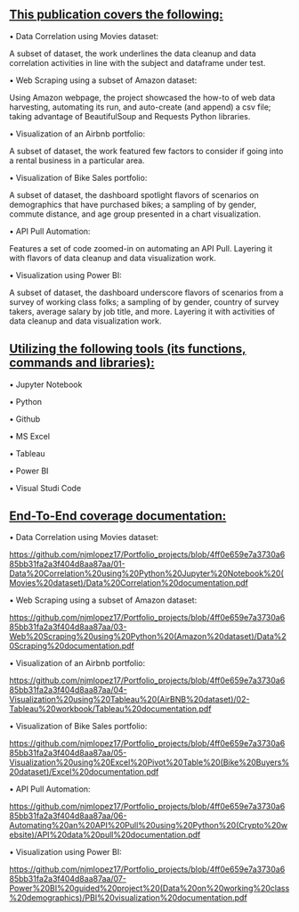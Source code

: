 ## <ins>This publication covers the following:<ins>

• Data Correlation using Movies dataset: 

A subset of dataset, the work underlines the data cleanup and data correlation activities in line with the subject and dataframe under test.

• Web Scraping using a subset of Amazon dataset:

Using Amazon webpage, the project showcased the how-to of web data harvesting, automating its run, 
and auto-create (and append) a csv file; taking advantage of BeautifulSoup and Requests Python libraries.

• Visualization of an Airbnb portfolio: 

A subset of dataset, the work featured few factors to consider if going into a rental business in a particular area.

• Visualization of Bike Sales portfolio: 

A subset of dataset, the dashboard spotlight flavors of scenarios on demographics that have purchased bikes; 
a sampling of by gender, commute distance, and age group presented in a chart visualization.

• API Pull Automation: 

Features a set of code zoomed-in on automating an API Pull. Layering it with flavors of data cleanup and data visualization work.

• Visualization using Power BI: 

A subset of dataset, the dashboard underscore flavors of scenarios from a survey of working class folks; a sampling of by gender, 
country of survey takers, average salary by job title, and more. Layering it with activities of data cleanup and data visualization work.

## <ins>Utilizing the following tools (its functions, commands and libraries):<ins>

• Jupyter Notebook 

• Python  

• Github  

• MS Excel

• Tableau

• Power BI

• Visual Studi Code

## <ins>End-To-End coverage documentation:<ins>

• Data Correlation using Movies dataset:  

https://github.com/njmlopez17/Portfolio_projects/blob/4ff0e659e7a3730a685bb31fa2a3f404d8aa87aa/01-Data%20Correlation%20using%20Python%20Jupyter%20Notebook%20(Movies%20dataset)/Data%20Correlation%20documentation.pdf

• Web Scraping using a subset of Amazon dataset:

https://github.com/njmlopez17/Portfolio_projects/blob/4ff0e659e7a3730a685bb31fa2a3f404d8aa87aa/03-Web%20Scraping%20using%20Python%20(Amazon%20dataset)/Data%20Scraping%20documentation.pdf

• Visualization of an Airbnb portfolio: 

https://github.com/njmlopez17/Portfolio_projects/blob/4ff0e659e7a3730a685bb31fa2a3f404d8aa87aa/04-Visualization%20using%20Tableau%20(AirBNB%20dataset)/02-Tableau%20workbook/Tableau%20documentation.pdf

• Visualization of Bike Sales portfolio: 

https://github.com/njmlopez17/Portfolio_projects/blob/4ff0e659e7a3730a685bb31fa2a3f404d8aa87aa/05-Visualization%20using%20Excel%20Pivot%20Table%20(Bike%20Buyers%20dataset)/Excel%20documentation.pdf

• API Pull Automation: 

https://github.com/njmlopez17/Portfolio_projects/blob/4ff0e659e7a3730a685bb31fa2a3f404d8aa87aa/06-Automating%20an%20API%20Pull%20using%20Python%20(Crypto%20website)/API%20data%20pull%20documentation.pdf

• Visualization using Power BI: 

https://github.com/njmlopez17/Portfolio_projects/blob/4ff0e659e7a3730a685bb31fa2a3f404d8aa87aa/07-Power%20BI%20guided%20project%20(Data%20on%20working%20class%20demographics)/PBI%20visualization%20documentation.pdf

